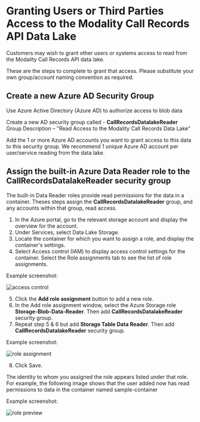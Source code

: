 # Granting Users or Third Parties Access to the Modality Call Records API Data Lake



Customers may wish to grant other users or systems access to read from the Modality Call Records API data lake.

These are the steps to complete to grant that access. Please substitute your own group/account naming convention as required.



## Create a new Azure AD Security Group

Use Azure Active Directory (Azure AD) to authorize access to blob data 

Create a new AD security group called -  **CallRecordsDatalakeReader**
Group Description –  "Read Access to the Modality Call Records Data Lake"

Add the 1 or more Azure AD accounts you want to grant access to this data to this security group. We recommend 1 unique Azure AD account per user/service reading from the data lake.

## Assign the built-in Azure Data Reader role to the CallRecordsDatalakeReader security group

The built-in Data Reader roles provide read permissions for the data in a container. Theses steps assign the **CallRecordsDatalakeReader** group, and any accounts within that group, read access.

1. In the Azure portal, go to the relevant storage account and display the overview for the account.
2. Under Services, select Data Lake Storage.
3. Locate the container for which you want to assign a role, and display the container's settings.
4. Select Access control (IAM) to display access control settings for the container. Select the Role assignments tab to see the list of role assignments.

Example screenshot:

![access control](https://docs.modalitysystems.com/TWAPerformance/IAM/Images/accesscontrol.png)

5. Click the **Add role assignment** button to add a new role.
6. In the Add role assignment window, select the Azure Storage role **Storage-Blob-Data-Reader**. Then add **CallRecordsDatalakeReader** security group.
7. Repeat step 5 & 6 but add **Storage Table Data Reader**. Then add **CallRecordsDatalakeReader** security group.

Example screenshot:

![role assignment](https://docs.modalitysystems.com/TWAPerformance/IAM/Images/roleassignment.png)

8. Click Save. 

   

The identity to whom you assigned the role appears listed under that role. For example, the following image shows that the user added now has read permissions to data in the container named sample-container

Example screenshot:

![role preview](https://docs.modalitysystems.com/TWAPerformance/IAM/Images/rolepreview.png)
